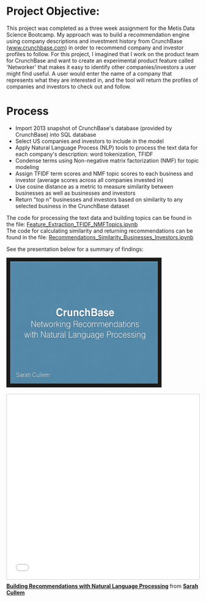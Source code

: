# Project Objective:

This project was completed as a three week assignment for the Metis Data Science Bootcamp. My approach was to build a recommendation engine using company descriptions and investment history from CrunchBase (www.crunchbase.com) in order to recommend company and investor profiles to follow. For this project, I imagined that I work on the product team for CrunchBase and want to create an experimental product feature called 'Networker' that makes it easy to identify other companies/investors a user might find useful. A user would enter the name of a company that represents what they are interested in, and the tool will return the profiles of companies and investors to check out and follow.

# Process
* Import 2013 snapshot of CrunchBase's database (provided by CrunchBase) into SQL database
* Select US companies and investors to include in the model
* Apply Natural Language Process (NLP) tools to process the text data for each company's description: word tokenization, TFIDF
* Condense terms using Non-negative matrix factorization (NMF) for topic modeling
* Assign TFIDF term scores and NMF topic scores to each business and investor (average scores across all companies invested in)
* Use cosine distance as a metric to measure similarity between businesses as well as businesses and investors
* Return "top n" businesses and investors based on similarity to any selected business in the CrunchBase dataset

The code for processing the text data and building topics can be found in the file: [Feature_Extraction_TFIDF_NMFTopics.ipynb](https://github.com/scullem/crunchbase_recommender/blob/master/Feature_Extraction_TFIDF_NMFTopics.ipynb) <br>
The code for calculating similarity and returning recommendations can be found in the file: [Recommendations_Similarity_Businesses_Investors.ipynb](https://github.com/scullem/crunchbase_recommender/blob/master/Recommendations_Similarity_Businesses_Investors.ipynb) 

See the presentation below for a summary of findings:

<a href="http://www.slideshare.net/scullem/building-recommendations-with-natural-language-processing" target="_blank"><img src="images/crunchbase_recommender_slideshare.png" 
alt="Link to SlideShare Presentation" width="386.1" height="320.1" border="10" /></a>

<iframe src="//www.slideshare.net/slideshow/embed_code/key/tfjX28LAAliFQ7" width="595" height="485" frameborder="0" marginwidth="0" marginheight="0" scrolling="no" style="border:1px solid #CCC; border-width:1px; margin-bottom:5px; max-width: 100%;" allowfullscreen> </iframe> <div style="margin-bottom:5px"> <strong> <a href="//www.slideshare.net/scullem/building-recommendations-with-natural-language-processing" title="Building Recommendations with Natural Language Processing" target="_blank">Building Recommendations with Natural Language Processing</a> </strong> from <strong><a target="_blank" href="//www.slideshare.net/scullem">Sarah Cullem</a></strong> </div>
